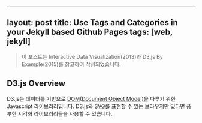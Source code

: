 ﻿----------------------
layout: post
title: Use Tags and Categories in your Jekyll based Github Pages
tags: [web, jekyll]
-----------------------

> 이 포스트는 Interactive Data Visualization(2013)과 D3.js By Example(2015)를 참고하여 작성되었습니다.

## D3.js Overview
D3.js는 데이터를 기반으로 [DOM(Document Object Model)](https://ko.wikipedia.org/wiki/문서_객체_모델)을 다루기 위한 Javascript 라이브러리입니다.
D3.js와 [SVG](https://ko.wikipedia.org/wiki/스케일러블_벡터_그래픽스)를 표현할 수 있는 브라우저만 있다면 풍부한 시각화 라이브러리들을 사용할 수 있습니다.
